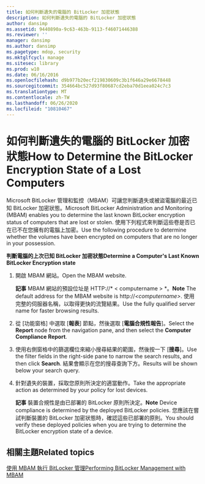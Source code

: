 ```yaml
---
title: 如何判斷遺失的電腦的 BitLocker 加密狀態
description: 如何判斷遺失的電腦的 BitLocker 加密狀態
author: dansimp
ms.assetid: 9440890a-9c63-463b-9113-f46071446388
ms.reviewer: ''
manager: dansimp
ms.author: dansimp
ms.pagetype: mdop, security
ms.mktglfcycl: manage
ms.sitesec: library
ms.prod: w10
ms.date: 06/16/2016
ms.openlocfilehash: d9b977b20ecf219830609c3b1f646a29e6678448
ms.sourcegitcommit: 354664bc527d93f80687cd2eba70d1eea024c7c3
ms.translationtype: MT
ms.contentlocale: zh-TW
ms.lasthandoff: 06/26/2020
ms.locfileid: "10810467"
---
```

# <span data-ttu-id="79ff8-103">如何判斷遺失的電腦的 BitLocker 加密狀態</span><span class="sxs-lookup"><span data-stu-id="79ff8-103">How to Determine the BitLocker Encryption State of a Lost Computers</span></span>


<span data-ttu-id="79ff8-104">Microsoft BitLocker 管理和監控（MBAM）可讓您判斷遺失或被盜電腦的最近已知 BitLocker 加密狀態。</span><span class="sxs-lookup"><span data-stu-id="79ff8-104">Microsoft BitLocker Administration and Monitoring (MBAM) enables you to determine the last known BitLocker encryption status of computers that are lost or stolen.</span></span> <span data-ttu-id="79ff8-105">使用下列程式來判斷這些卷是否已在已不在您擁有的電腦上加密。</span><span class="sxs-lookup"><span data-stu-id="79ff8-105">Use the following procedure to determine whether the volumes have been encrypted on computers that are no longer in your possession.</span></span>

**<span data-ttu-id="79ff8-106">判斷電腦的上次已知 BitLocker 加密狀態</span><span class="sxs-lookup"><span data-stu-id="79ff8-106">Determine a Computer's Last Known BitLocker Encryption state</span></span>**

1.  <span data-ttu-id="79ff8-107">開啟 MBAM 網站。</span><span class="sxs-lookup"><span data-stu-id="79ff8-107">Open the MBAM website.</span></span>

    <span data-ttu-id="79ff8-108">**記事** MBAM 網站的預設位址是 HTTP://\* &lt; computername &gt; \*。</span><span class="sxs-lookup"><span data-stu-id="79ff8-108">**Note** The default address for the MBAM website is http://*&lt;computername&gt;*.</span></span> <span data-ttu-id="79ff8-109">使用完整的伺服器名稱，以取得更快的流覽結果。</span><span class="sxs-lookup"><span data-stu-id="79ff8-109">Use the fully qualified server name for faster browsing results.</span></span>

     

2.  <span data-ttu-id="79ff8-110">從 [功能窗格] 中選取 [**報表**] 節點，然後選取 [**電腦合規性報告**]。</span><span class="sxs-lookup"><span data-stu-id="79ff8-110">Select the **Report** node from the navigation pane, and then select the **Computer Compliance Report**.</span></span>

3.  <span data-ttu-id="79ff8-111">使用右側窗格中的篩選欄位來縮小搜尋結果的範圍，然後按一下 [**搜尋**]。</span><span class="sxs-lookup"><span data-stu-id="79ff8-111">Use the filter fields in the right-side pane to narrow the search results, and then click **Search**.</span></span> <span data-ttu-id="79ff8-112">結果會顯示在您的搜尋查詢下方。</span><span class="sxs-lookup"><span data-stu-id="79ff8-112">Results will be shown below your search query.</span></span>

4.  <span data-ttu-id="79ff8-113">針對遺失的裝置，採取您原則所決定的適當動作。</span><span class="sxs-lookup"><span data-stu-id="79ff8-113">Take the appropriate action as determined by your policy for lost devices.</span></span>

    <span data-ttu-id="79ff8-114">**記事** 裝置合規性是由已部署的 BitLocker 原則所決定。</span><span class="sxs-lookup"><span data-stu-id="79ff8-114">**Note** Device compliance is determined by the deployed BitLocker policies.</span></span> <span data-ttu-id="79ff8-115">您應該在嘗試判斷裝置的 BitLocker 加密狀態時，確認這些已部署的原則。</span><span class="sxs-lookup"><span data-stu-id="79ff8-115">You should verify these deployed policies when you are trying to determine the BitLocker encryption state of a device.</span></span>

     

## <span data-ttu-id="79ff8-116">相關主題</span><span class="sxs-lookup"><span data-stu-id="79ff8-116">Related topics</span></span>


[<span data-ttu-id="79ff8-117">使用 MBAM 執行 BitLocker 管理</span><span class="sxs-lookup"><span data-stu-id="79ff8-117">Performing BitLocker Management with MBAM</span></span>](performing-bitlocker-management-with-mbam.md)

 

 





